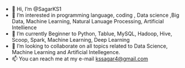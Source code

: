 - 👋 Hi, I’m @SagarKS1
- 👀 I’m interested in programming language, coding , Data science ,Big Data, Machine Learning, Natural Lanuage Processing, Artificial Intellience
- 🌱 I’m currently Beginner to Python, Tablue, MySQL, Hadoop, Hive, Scoop, Spark, Machine Learning, Deep Learning
- 💞️ I’m looking to collaborate on all topics related to Data Science, Machine Learning and Artificial Intellegence.
- 📫 You can reach me at my e-mail kssagar4@gmail.com

<!---
SagarKS1/SagarKS1 is a ✨ special ✨ repository because its `README.md` (this file) appears on your GitHub profile.
You can click the Preview link to take a look at your changes.
--->
